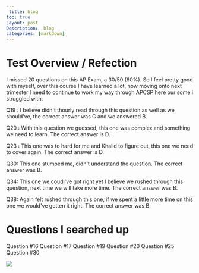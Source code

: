 ```yaml
---
 title: blog
toc: true
Layout: post 
Description:  blog
categories: [markdown]
---
```


# Test Overview / Refection

I missed 20 questions on this AP Exam, a 30/50 (60%). So I feel pretty good with myself, over this course I have learned a lot, now moving onto next trimester I need to continue to work my way through APCSP here our some i struggled with.

Q19 : I believe didn't thourly read through this question as well as we should've, the correct answer was C and we answered B

Q20 : With this question we guessed, this one was complex and something we need to learn. The correct answer is D.

Q23 : This one was to hard for me and Khalid to figure out, this one we need to cover again. The correct answer is D.

Q30: This one stumped me, didn't understand the question. The correct answer was B.

Q34: This one we coudl've got right yet I believe we rushed through this question, next time we will take more time. The correct answer was B.

Q38: Again felt rushed through this one, if we spent a little more time on this one we would've gotten it right. The correct answer was B.

# Questions I searched up
Question #16
Question #17
Question #19
Question #20
Question #25
Question #30


![](https://file%2B.vscode-resource.vscode-cdn.net/Users/chrisalbertson/Desktop/Screen%20Shot%202023-01-31%20at%202.56.44%20PM.png?version%3D1675205992615)